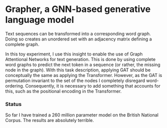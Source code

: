 # Grapher, a GNN-based generative language model 

Text sequences can be transformed into a corresponding word graph. Doing so creates an unordered set with an adjacency matrix defining a complete graph. 

In this toy experiment, I use this insight to enable the use of Graph Attentional Networks for text generation. This is done by using complete word graphs to predict the next token in a sequence (or rather, the missing node in the graph). With this task description, applying GAT should be conceptually the same as applying the Transformer. However, as the GAT is permutation invariant to the set of the nodes I completely disregard word-ordering.  Consequently, it is necessary to add something that accounts for this, such as the positional encoding in the Transformer. 

### Status

So far I have trained a 260 million parameter model on the British National Corpus. The results are absolutely terrible. 
